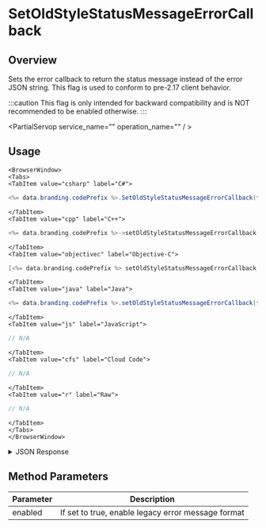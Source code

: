 # SetOldStyleStatusMessageErrorCallback
## Overview
Sets the error callback to return the status message instead of the error JSON string. This flag is used to conform to pre-2.17 client
behavior.

:::caution
This flag is only intended for backward compatibility and is NOT recommended to be enabled otherwise.
:::

<PartialServop service_name="" operation_name="" / >

## Usage

```mdx-code-block
<BrowserWindow>
<Tabs>
<TabItem value="csharp" label="C#">
```

```csharp
<%= data.branding.codePrefix %>.SetOldStyleStatusMessageErrorCallback(false);
```

```mdx-code-block
</TabItem>
<TabItem value="cpp" label="C++">
```

```cpp
<%= data.branding.codePrefix %>->setOldStyleStatusMessageErrorCallback(false);
```

```mdx-code-block
</TabItem>
<TabItem value="objectivec" label="Objective-C">
```

```objectivec
[<%= data.branding.codePrefix %> setOldStyleStatusMessageErrorCallback:false];
```

```mdx-code-block
</TabItem>
<TabItem value="java" label="Java">
```

```java
<%= data.branding.codePrefix %>.setOldStyleStatusMessageErrorCallback(false);
```

```mdx-code-block
</TabItem>
<TabItem value="js" label="JavaScript">
```

```javascript
// N/A
```

```mdx-code-block
</TabItem>
<TabItem value="cfs" label="Cloud Code">
```

```javascript
// N/A
```

```mdx-code-block
</TabItem>
<TabItem value="r" label="Raw">
```

```javascript
// N/A
```

```mdx-code-block
</TabItem>
</Tabs>
</BrowserWindow>
```

<details>
<summary>JSON Response</summary>


</details>

## Method Parameters
Parameter | Description
--------- | -----------
enabled | If set to true, enable legacy error message format


